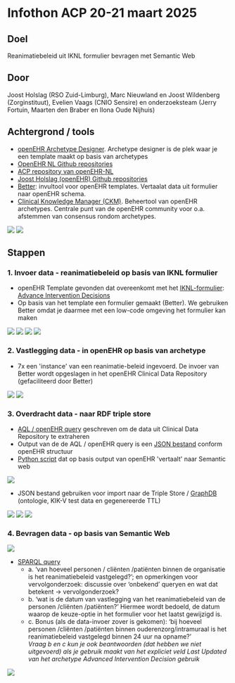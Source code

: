 # Infothon ACP 20-21 maart 2025

## Doel 
Reanimatiebeleid uit IKNL formulier bevragen met Semantic Web

## Door
Joost Holslag (RSO Zuid-Limburg), Marc Nieuwland en Joost Wildenberg (Zorginstituut), Evelien Vaags (CNIO Sensire) en onderzoeksteam (Jerry Fortuin, Maarten den Braber en Ilona Oude Nijhuis)

## Achtergrond / tools
- [openEHR Archetype Designer](https://tools.openehr.org). Archetype designer is de plek waar je een template maakt op basis van archetypes
- [OpenEHR NL Github repositories](https://github.com/openehr-nl)
- [ACP repository van openEHR-NL](https://github.com/openehr-nl/acp)
- [Joost Holslag (openEHR) Github repositories](http://github.com/joostholslag)
- [Better](https://www.better.care): invultool voor openEHR templates. Vertaalat data uit formulier naar openEHR schema. 
- [Clinical Knowledge Manager (CKM)](https://ckm.openehr.org/ckm/). Beheertool van openEHR archetypes. Centrale punt van de openEHR community voor o.a. afstemmen van consensus rondom archetypes.

![](screenshots/01%20-%20openEHR%20Clinical%20Knowledge%20Manager.png)
![](screenshots/02%20-%20openEHR%20archetype%20community%20discussion.png)

## Stappen

### 1. Invoer data - reanimatiebeleid op basis van IKNL formulier
- openEHR Template gevonden dat overeenkomt met het [IKNL-formulier](resources/Formulier_Uniform_vastleggen_proactieve_zorgplanning_richtlijn_Proactieve_Zorgplanning): [Advance Intervention Decisions](https://github.com/openehr-nl/ACP/blob/main/openEHR-EHR-COMPOSITION.care_plan.v0.adl)
- Op basis van het template een formulier gemaakt (Better). We gebruiken Better omdat je daarmee met een low-code omgeving het formulier kan maken

![](screenshots/03%20-%20openEHR%20Advanced%20Care%20Directive.png)
![](screenshots/04%20-%20openEHR%20Archetype%20designer.png)
![](screenshots/05%20-%20openEHR%20CPR%20decision%20attributes.png)
![](screenshots/06%20-%20openEHR%20CPR%20decision%data%details.png)

### 2. Vastlegging data - in openEHR op basis van archetype
- 7x een 'instance' van een reanimatie-beleid ingevoerd. De invoer van Better wordt opgeslagen in het openEHR Clinical Data Repository (gefaciliteerd door Better)

![](screenshots/07%20-%20openEHR%20input%20form.png)
![](screenshots/10%20-%20ACP%20Test%20KIK-V.png)

### 3. Overdracht data - naar RDF triple store
- [AQL / openEHR query](resources/acp%20kik-v%20query.aql) geschreven om de data uit Clinical Data Repository te extraheren
- Output van de de AQL / openEHR query is een [JSON bestand](resources/acp%20kik-v%20data%20all.json) conform openEHR structuur
- [Python script](resources/ACP_infothon.py) dat op basis output van openEHR 'vertaalt' naar Semantic web

![](screenshots/12%20-%20Semantic%20Web%20ACPInformationObject.png)

- JSON bestand gebruiken voor import naar de Triple Store / [GraphDB](http://graphdb.ontotext.com) (ontologie, KIK-V test data en gegenereerde TTL)

![](screenshots/13%20-%20Advanced%20Care%20Planning%20Process%20examples%201.png)
![](screenshots/14%20-%20Advanced%20Care%20Planning%20Process%20examples%202.png)
![](screenshots/15%20-%20Advanced%20Care%20Planning%20Process%20examples%203.png)

### 4. Bevragen data - op basis van Semantic Web
![](resources/acp%20kik-v%20query.aql)

- [SPARQL query](resources/acp%20kik-v%20query.aql)
  - a. ‘van hoeveel personen / cliënten /patiënten binnen de organisatie is het reanimatiebeleid vastgelegd?’; en opmerkingen voor vervolgonderzoek: discussie over ‘onbekend’ queryen en wat dat betekent -> vervolgonderzoek?
  - b. ‘wat is de datum van vastlegging van het reanimatiebeleid van de personen /cliënten /patiënten?’  Hiermee wordt bedoeld, de datum waarop de keuze-optie in het formulier voor het laatst gewijzigd is.
  - c. Bonus (als de data-invoer zover is gekomen): ‘bij hoeveel personen /cliënten /patiënten binnen ouderenzorg/intramuraal is het reanimatiebeleid vastgelegd binnen 24 uur na opname?’  
  _Vraag b en c kun je ook beantwoorden (dat hebben we niet uitgevoerd) als je gebruik maakt van het expliciet veld Last Updated van het archetype  Advanced Intervention Decision gebruik_
  
![](screenshots/16%20-%20SPARQL%20query%20ACP.png)
